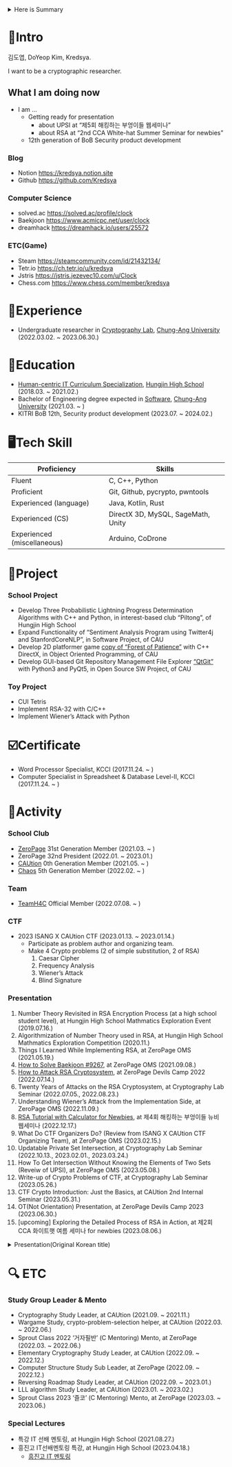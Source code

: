 <details>
<summary>Here is Summary</summary>
<div markdown="1">

- Blog : Notion https://kredsya.notion.site
- Algorithm : solved.ac https://solved.ac/profile/clock (Platinum 4)
- Education and Experience
    - ***Bachelor of Engineering degree expected in [Software](https://cse.cau.ac.kr/main.php), [Chung-Ang University](https://www.cau.ac.kr/index.do) (2021.03. ~ )***
    - Undergraduate researcher in [Cryptography Lab](http://www.hyungtaelee.com/), [Chung-Ang University](https://www.cau.ac.kr/index.do) (2022.03. ~ )
    - ***KITRI BoB 12th, Security product development (2023.07. ~ 2024.02.)***
- Tech Skill
    - Fluent in C++
- School Club
    - ZeroPage, 31st Generation Member (2021.03. ~ )
    - ***ZeroPage, 32nd President (2022.01. ~ 2023.01.)***
    - CAUtion, 0th Generation Member (2021.05. ~ )
- ***Team***
    - ***TeamH4C Official Member (2022.07.08. ~ )***
- CTF
    - ***2023 ISANG X CAUtion CTF (2023.01.13. ~ 2023.01.14.)***
        - ***Make 4 Crypto problems***
- major Presentation on YouTube
    - [How to Attack RSA Cryptosystem](https://youtu.be/UX4ihuSMkJE), at ZeroPage Devils Camp 2022 (2022.07.14.)
    - [RSA Tutorial with Calculator for Newbies](https://www.youtube.com/watch?v=j_4pZaPFK1k), at ***제4회 해킹하는 부엉이들 뉴비 웹세미나 (2022.12.17.)***
    - OT(Not Orientation) Presentation, at ZeroPage Devils Camp 2023 (2023.06.30.)

</div>
</details>

# 📝Intro

김도엽, DoYeop Kim, Kredsya.

I want to be a cryptographic researcher.

## What I am doing now

- I am …
    - Getting ready for presentation
        - about UPSI at “제5회 해킹하는 부엉이들 웹세미나”
        - about RSA at “2nd CCA White-hat Summer Seminar for newbies”
    - 12th generation of BoB Security product development

### Blog

- Notion https://kredsya.notion.site
- Github https://github.com/Kredsya

### Computer Science

- solved.ac https://solved.ac/profile/clock
- Baekjoon https://www.acmicpc.net/user/clock
- dreamhack https://dreamhack.io/users/25572

### ETC(Game)

- Steam https://steamcommunity.com/id/21432134/
- Tetr.io https://ch.tetr.io/u/kredsya
- Jstris https://jstris.jezevec10.com/u/Clock
- Chess.com https://www.chess.com/member/kredsya

# 🏢Experience

- Undergraduate researcher in [Cryptography Lab](http://www.hyungtaelee.com/), [Chung-Ang University](https://www.cau.ac.kr/index.do) (2022.03.02. ~ 2023.06.30.)

# 🏫Education

- [Human-centric IT Curriculum Specialization](https://hungjin.hs.kr/doc.view?mcode=1810&cate=1810), [Hungjin High School](https://hungjin.hs.kr/?_page=1) (2018.03. ~ 2021.02.)
- Bachelor of Engineering degree expected in [Software](https://cse.cau.ac.kr/main.php), [Chung-Ang University](https://www.cau.ac.kr/index.do) (2021.03. ~ )
- KITRI BoB 12th, Security product development (2023.07. ~ 2024.02.)

# 🖥️Tech Skill

| Proficiency | Skills |
| --- | --- |
| Fluent | C, C++, Python |
| Proficient | Git, Github, pycrypto, pwntools |
| Experienced (language) | Java, Kotlin, Rust |
| Experienced (CS) | DirectX 3D, MySQL, SageMath, Unity |
| Experienced (miscellaneous) | Arduino, CoDrone |

# 📎Project

### School Project

- Develop Three Probabilistic Lightning Progress Determination Algorithms with C++ and Python, in interest-based club “Piltong”, of Hungjin High School
- Expand Functionality of “Sentiment Analysis Program using Twitter4j and StanfordCoreNLP”, in Software Project, of CAU
- Develop 2D platformer game [copy of “Forest of Patience”](https://github.com/Kredsya/OOP-Proj4) with C++ DirectX, in Object Oriented Programming, of CAU
- Develop GUI-based Git Repository Management File Explorer [“QtGit”](https://github.com/Kredsya/qtgit) with Python3 and PyQt5, in Open Source SW Project, of CAU

### Toy Project

- CUI Tetris
- Implement RSA-32 with C/C++
- Implement Wiener’s Attack with Python

# ☑️Certificate

- Word Processor Specialist, KCCI (2017.11.24. ~ )
- Computer Specialist in Spreadsheet & Database Level-Ⅱ, KCCI (2017.11.24. ~ )

# 🏃Activity

### School Club

- [ZeroPage](https://wiki.zeropage.org/wiki.php) 31st Generation Member (2021.03. ~ )
- ZeroPage 32nd President (2022.01. ~ 2023.01.)
- [CAUtion](https://www.notion.so/a4760404740c4a769891ab351298fbc3?pvs=21) 0th Generation Member (2021.05. ~ )
- [Chaos](https://cauchaos.github.io) 5th Generation Member (2022.02. ~ )

### Team

- [TeamH4C](https://teamh4c.com/) Official Member (2022.07.08. ~ )

### CTF

- 2023 ISANG X CAUtion CTF (2023.01.13. ~ 2023.01.14.)
    - Participate as problem author and organizing team.
    - Make 4 Crypto problems (2 of simple substitution, 2 of RSA)
        1. Caesar Cipher
        2. Frequency Analysis
        3. Wiener’s Attack
        4. Blind Signature

### Presentation

1. Number Theory Revisited in RSA Encryption Process (at a high school student level), at Hungjin High School Mathmatics Exploration Event (2019.07.16.)
2. Algorithmization of Number Theory used in RSA, at Hungjin High School Mathmatics Exploration Competition (2020.11.)
3. Things I Learned While Implementing RSA, at ZeroPage OMS (2021.05.19.)
4. [How to Solve Baekjoon #9267](https://zeropage.org/seminar/119391), at ZeroPage OMS (2021.09.08.)
5. [How to Attack RSA Cryptosystem](https://youtu.be/UX4ihuSMkJE), at ZeroPage Devils Camp 2022 (2022.07.14.)
6. Twenty Years of Attacks on the RSA Cryptosystem, at Cryptography Lab Seminar (2022.07.05., 2022.08.23.)
7. Understanding Wiener’s Attack from the Implementation Side, at ZeroPage OMS (2022.11.09.)
8. [RSA Tutorial with Calculator for Newbies](https://youtu.be/j_4pZaPFK1k), at 제4회 해킹하는 부엉이들 뉴비 웹세미나 (2022.12.17.)
9. What Do CTF Organizers Do? (Review from ISANG X CAUtion CTF Organizing Team), at ZeroPage OMS (2023.02.15.)
10. Updatable Private Set Intersection, at Cryptography Lab Seminar (2022.10.13., 2023.02.01., 2023.03.24.)
11. How To Get Intersection Without Knowing the Elements of Two Sets (Reveiw of UPSI), at ZeroPage OMS (2023.05.08.)
12. Write-up of Crypto Problems of CTF, at Cryptography Lab Seminar (2023.05.26.)
13. CTF Crypto Introduction: Just the Basics, at CAUtion 2nd Internal Seminar (2023.05.31.)
14. OT(Not Orientation) Presentation, at ZeroPage Devils Camp 2023 (2023.06.30.)
15. [upcoming] Exploring the Detailed Process of RSA in Action, at 제2회 CCA 화이트햇 여름 세미나 for newbies (2023.08.06.)

<details>
<summary>Presentation(Original  Korean title)</summary>
<div markdown="1">

1. RSA 암호화 과정에서 사용되는 정수론의 재정리(고등학생이 이해할 수 있는 수준으로), at 흥진고등학교 수학주제탐구 행사 (2019.07.16.)
2. RSA에 사용된 정수론의 알고리즘화, at 흥진고등학교 수학주제탐구 대회 (2020.11.)
3. RSA를 구현하면서 공부한 것들, at ZeroPage OMS (2021.05.19.)
4. 백준9267번 풀이설명회, at ZeroPage OMS (2021.09.08.)
5. RSA를 공격하는 방법, at ZeroPage Devils Camp 2022 (2022.07.14.)
6. Twenty Years of Attacks on the RSA Cryptosystem, at 암호 연구실 세미나 (2022.07.05., 2022.08.23.)
7. Wiener’s Attack의 구현, at ZeroPage OMS (2022.11.09.)
8. 입문자를 위한 RSA 계산기로 두드려보기, at 제4회 해킹하는 부엉이들 뉴비 웹세미나 (2022.12.17.)
9. CTF 대회 운영진은 무엇을 하나요? (ISANG X CAUtion CTF 운영진 후기), at ZeroPage OMS (2023.02.15.)
10. Updatable Private Set Intersection, at 암호 연구실 세미나 (2022.10.13., 2023.02.01., 2023.03.24.)
11. 두 집합의 원소도 모르면서 교집합 연산하기(를 가장한 UPSI 논문 리뷰), at ZeroPage OMS (2023.05.08.)
12. Write-up of Crypto Problems of CTF, at Cryptography Lab Seminar (2023.05.26.)
13. CTF Crypto 입문‘만’ 해보기, at CAUtion 2차 내부 세미나 (2023.05.31.)
14. OT(오리엔테이션 아님) 설명회, at ZeroPage Devils Camp 2023 (2023.06.30.)
15. [예정] RSA가 실제로 동작하는 과정 디테일하게 알아보기, at 제2회 CCA 화이트햇 여름 세미나 for newbies (2023.08.06.)

</div>
</details>

# 🔍 ETC

### Study Group Leader & Mento

- Cryptography Study Leader, at CAUtion (2021.09. ~ 2021.11.)
- Wargame Study, crypto-problem-selection helper, at CAUtion (2022.03. ~ 2022.06.)
- Sprout Class 2022 ‘거자필반’ (C Mentoring) Mento, at ZeroPage (2022.03. ~ 2022.06.)
- Elementary Cryptography Study Leader, at CAUtion (2022.09. ~ 2022.12.)
- Computer Structure Study Sub Leader, at ZeroPage (2022.09. ~ 2022.12.)
- Reversing Roadmap Study Leader, at CAUtion (2022.09. ~ 2023.01.)
- LLL algorithm Study Leader, at CAUtion (2023.01. ~ 2023.02.)
- Sprout Class 2023 ‘즐코’ (C Mentoring) Mento, at ZeroPage (2023.03. ~ 2023.06.)

### Special Lectures

- 특강 IT 선배 멘토링, at Hungjin High School (2021.08.27.)
- 흥진고 IT선배멘토링 특강, at Hungjin High School (2023.04.18.)
    - [흥진고 IT 멘토링](https://www.notion.so/IT-b5f814af56e046c5a47ef3981262841c?pvs=21)
